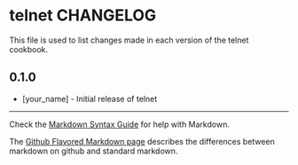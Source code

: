 # telnet CHANGELOG

This file is used to list changes made in each version of the telnet cookbook.

## 0.1.0
- [your_name] - Initial release of telnet

- - -
Check the [Markdown Syntax Guide](http://daringfireball.net/projects/markdown/syntax) for help with Markdown.

The [Github Flavored Markdown page](http://github.github.com/github-flavored-markdown/) describes the differences between markdown on github and standard markdown.
